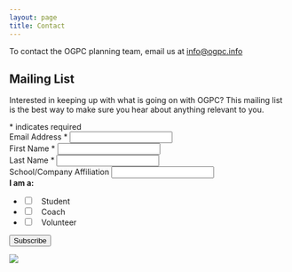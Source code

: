 ```yaml
---
layout: page
title: Contact
---
```


To contact the OGPC planning team, email us at [info@ogpc.info](mailto:info@ogpc.info)

## Mailing List

Interested in keeping up with what is going on with OGPC? This mailing list is the best way to make
sure you hear about anything relevant to you.

<!-- Begin Mailchimp Signup Form -->
<link href="//cdn-images.mailchimp.com/embedcode/classic-10_7_dtp.css" rel="stylesheet" type="text/css">
<style type="text/css">
	#mc_embed_signup form{padding: 0}
  #mc_embed_signup form li label {margin-left: 1em};
	/* Add your own Mailchimp form style overrides in your site stylesheet or in this style block.
	   We recommend moving this block and the preceding CSS link to the HEAD of your HTML file. */
</style>
<div id="mc_embed_signup">
<form action="https://ogpc.us20.list-manage.com/subscribe/post?u=d1b210f606deaedba9f2c2a1f&amp;id=5a1af8e2fc" method="post" id="mc-embedded-subscribe-form" name="mc-embedded-subscribe-form" class="validate" target="_blank" novalidate>
    <div id="mc_embed_signup_scroll">
<div class="indicates-required"><span class="asterisk">*</span> indicates required</div>
<div class="mc-field-group">
	<label for="mce-EMAIL">Email Address  <span class="asterisk">*</span>
</label>
	<input type="email" value="" name="EMAIL" class="required email" id="mce-EMAIL">
</div>
<div class="mc-field-group">
	<label for="mce-FNAME">First Name  <span class="asterisk">*</span>
</label>
	<input type="text" value="" name="FNAME" class="required" id="mce-FNAME">
</div>
<div class="mc-field-group">
	<label for="mce-LNAME">Last Name  <span class="asterisk">*</span>
</label>
	<input type="text" value="" name="LNAME" class="required" id="mce-LNAME">
</div>
<div class="mc-field-group">
	<label for="mce-MMERGE9">School/Company Affiliation </label>
	<input type="text" value="" name="MMERGE9" class="" id="mce-MMERGE9">
</div>
<div class="mc-field-group input-group" style="display: inherit">
    <strong>I am a: </strong><br/>
    <ul><li><input type="checkbox" value="1" name="group[4665][1]" id="mce-group[4665]-4665-0"><label for="mce-group[4665]-4665-0">Student</label></li>
<li><input type="checkbox" value="2" name="group[4665][2]" id="mce-group[4665]-4665-1"><label for="mce-group[4665]-4665-1">Coach</label></li>
<li><input type="checkbox" value="4" name="group[4665][4]" id="mce-group[4665]-4665-2"><label for="mce-group[4665]-4665-2">Volunteer</label></li>
</ul>
</div>
	<div id="mce-responses" class="clear foot">
		<div class="response" id="mce-error-response" style="display:none"></div>
		<div class="response" id="mce-success-response" style="display:none"></div>
	</div>    <!-- real people should not fill this in and expect good things - do not remove this or risk form bot signups-->
    <div style="position: absolute; left: -5000px;" aria-hidden="true"><input type="text" name="b_d1b210f606deaedba9f2c2a1f_5a1af8e2fc" tabindex="-1" value=""></div>
        <div class="optionalParent">
            <div class="clear foot">
                <input type="submit" value="Subscribe" name="subscribe" id="mc-embedded-subscribe" class="button">
                <p class="brandingLogo"><a href="http://eepurl.com/h43PMv" title="Mailchimp - email marketing made easy and fun"><img src="https://eep.io/mc-cdn-images/template_images/branding_logo_text_dark_dtp.svg"></a></p>
            </div>
        </div>
    </div>
</form>
</div>
<script type='text/javascript' src='//s3.amazonaws.com/downloads.mailchimp.com/js/mc-validate.js'></script><script type='text/javascript'>(function($) {window.fnames = new Array(); window.ftypes = new Array();fnames[0]='EMAIL';ftypes[0]='email';fnames[1]='FNAME';ftypes[1]='text';fnames[2]='LNAME';ftypes[2]='text';fnames[3]='ADDRESS';ftypes[3]='address';fnames[10]='MMERGE10';ftypes[10]='address';fnames[4]='PHONE';ftypes[4]='phone';fnames[5]='NICKNAME';ftypes[5]='text';fnames[6]='JOINYEAR';ftypes[6]='number';fnames[7]='JUDGECAT';ftypes[7]='dropdown';fnames[8]='VOLROLE';ftypes[8]='text';fnames[9]='MMERGE9';ftypes[9]='text';}(jQuery));var $mcj = jQuery.noConflict(true);</script>
<!--End mc_embed_signup-->